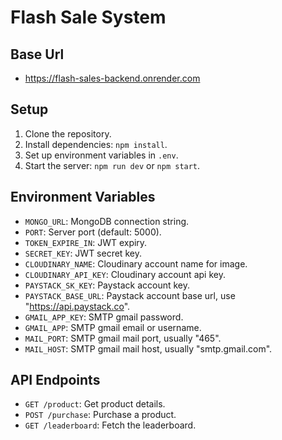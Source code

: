 # Flash Sale System

## Base Url

- https://flash-sales-backend.onrender.com

## Setup

1. Clone the repository.
2. Install dependencies: `npm install`.
3. Set up environment variables in `.env`.
4. Start the server: `npm run dev` or `npm start`.

## Environment Variables

- `MONGO_URL`: MongoDB connection string.
- `PORT`: Server port (default: 5000).
- `TOKEN_EXPIRE_IN`: JWT expiry.
- `SECRET_KEY`: JWT secret key.
- `CLOUDINARY_NAME`: Cloudinary account name for image.
- `CLOUDINARY_API_KEY`: Cloudinary account api key.
- `PAYSTACK_SK_KEY`: Paystack account key.
- `PAYSTACK_BASE_URL`: Paystack account base url, use "https://api.paystack.co".
- `GMAIL_APP_KEY`: SMTP gmail password.
- `GMAIL_APP`: SMTP gmail email or username.
- `MAIL_PORT`: SMTP gmail mail port, usually "465".
- `MAIL_HOST`: SMTP gmail mail host, usually "smtp.gmail.com".

## API Endpoints

- `GET /product`: Get product details.
- `POST /purchase`: Purchase a product.
- `GET /leaderboard`: Fetch the leaderboard.
